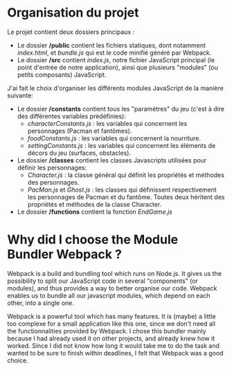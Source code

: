 # Organisation du projet

Le projet contient deux dossiers principaux : 
- Le dossier **/public** contient les fichiers statiques, dont notamment *index.html*, et *bundle.js* qui est le code minifié généré par Webpack.
- Le dossier **/src** contient *index.js*, notre fichier JavaScript principal (le point d'entrée de notre application), ainsi que plusieurs "modules" (ou petits composants) JavaScript.

J'ai fait le choix d'organiser les différents modules JavaScript de la manière suivante:
- Le dossier **/constants** contient tous les "paramètres" du jeu (c'est à dire des différentes variables prédéfinies):
    - *characterConstants.js* : les variables qui concernent les personnages (Pacman et fantômes).
    - *foodConstants.js* : les variables qui concernent la nourriture.
    - *settingConstants.js* : les variables qui concernent les éléments de décors du jeu (surfaces, obstacles).
- Le dossier **/classes** contient les classes Javascripts utilisées pour définir les personnages:
    - *Character.js* : la classe général qui définit les propriétés et méthodes des personnages.
    - *PacMan.js* et *Ghost.js* : les classes qui définissent respectivement les personnages de Pacman et du fantôme. Toutes deux héritent des propriétés et méthodes de la classe Character.
- Le dossier **/functions** contient la fonction *EndGame.js*

# Why did I choose the Module Bundler Webpack ?

Webpack is a build and bundling tool which runs on Node.js.
It gives us the possibility to split our JavaScript code in several "components" (or modules), and thus provides a way to better organise our code. Webpack enables us to bundle all our javascript modules, which depend on each other, into a single one.

Webpack is a powerful tool which has many features. It is (maybe) a little too complexe for a small application like this one, since we don't need all the functionnalities provided by Webpack. I chose this bundler mainly because I had already used it on other projects, and already knew how it worked. Since I did not know how long it would take me to do the task and wanted to be sure to finish within deadlines, I felt that Webpack was a good choice.
